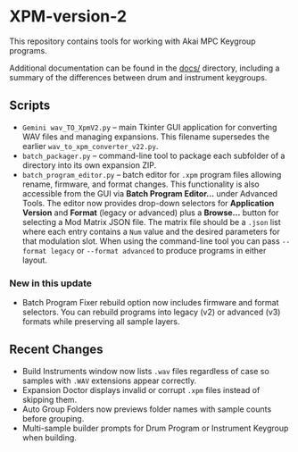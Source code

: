 # XPM-version-2

This repository contains tools for working with Akai MPC Keygroup programs.

Additional documentation can be found in the [docs/](docs/) directory, including a summary of the differences between drum and instrument keygroups.

## Scripts

- `Gemini wav_TO_XpmV2.py` – main Tkinter GUI application for converting WAV files and managing expansions. This filename supersedes the earlier `wav_to_xpm_converter_v22.py`.
- `batch_packager.py` – command-line tool to package each subfolder of a directory into its own expansion ZIP.
- `batch_program_editor.py` – batch editor for `.xpm` program files allowing rename, firmware, and format changes.
  This functionality is also accessible from the GUI via **Batch Program Editor...** under Advanced Tools.
  The editor now provides drop-down selectors for **Application Version** and **Format**
  (legacy or advanced) plus a **Browse...** button for selecting a Mod Matrix JSON file.
  The matrix file should be a `.json` list where each entry contains a `Num` value
  and the desired parameters for that modulation slot.
  When using the command-line tool you can pass `--format legacy` or `--format advanced`
  to produce programs in either layout.

### New in this update
- Batch Program Fixer rebuild option now includes firmware and format selectors. You
  can rebuild programs into legacy (v2) or advanced (v3) formats while preserving
  all sample layers.

## Recent Changes
- Build Instruments window now lists `.wav` files regardless of case so samples with `.WAV` extensions appear correctly.
- Expansion Doctor displays invalid or corrupt `.xpm` files instead of skipping them.
- Auto Group Folders now previews folder names with sample counts before grouping.
- Multi-sample builder prompts for Drum Program or Instrument Keygroup when building.
